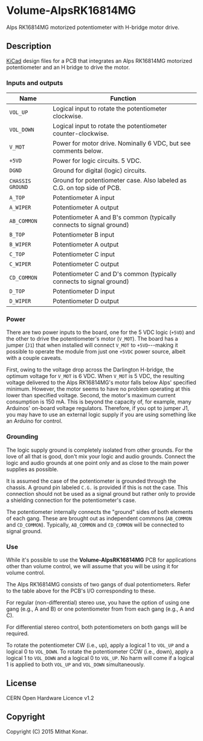 Volume-AlpsRK16814MG
====================

Alps RK16814MG motorized potentiometer with H-bridge motor drive.

Description
-----------
[KiCad](http://www.kicad-pcb.org) design files for a PCB that integrates an 
Alps RK16814MG motorized potentiometer and an H bridge to drive the motor.

### Inputs and outputs

| Name             | Function  |
|------------------|-----------|
| `VOL_UP`         | Logical input to rotate the potentiometer clockwise. |
| `VOL_DOWN`       | Logical input to rotate the potentiometer counter-clockwise. |
| `V_MOT`          | Power for motor drive. Nominally 6 VDC, but see comments below. |
| `+5VD`           | Power for logic circuits. 5 VDC. |
| `DGND`           | Ground for digital (logic) circuits. |
| `CHASSIS GROUND` | Ground for potentiometer case. Also labeled as C.G. on top side of PCB. |
| `A_TOP`          | Potentiometer A input |
| `A_WIPER`        | Potentiometer A output |
| `AB_COMMON`      | Potentiometer A and B's common (typically connects to signal ground) |
| `B_TOP`          | Potentiometer B input |
| `B_WIPER`        | Potentiometer A output |
| `C_TOP`          | Potentiometer C input |
| `C_WIPER`        | Potentiometer C output |
| `CD_COMMON`      | Potentiometer C and D's common (typically connects to signal ground) |
| `D_TOP`          | Potentiometer D input |
| `D_WIPER`        | Potentiometer D output |

### Power
There are two power inputs to the board, one for the 5 VDC logic (`+5VD`)
and the other to drive the potentiometer's motor (`V_MOT`). The board has a 
jumper (`J1`) that when installed will connect `V_MOT` to `+5VD`---making it
possible to operate the module from just one `+5VDC` power source, albeit with
a couple caveats.

First, owing to the voltage drop across the Darlington H-bridge, the optimum 
voltage for `V_MOT` is 6 VDC. When `V_MOT` is 5 VDC, the resulting voltage
delivered to the Alps RK16814MG's motor falls below Alps' specified minimum. 
However, the motor seems to have no problem operating at this lower than 
specified voltage. Second, the motor's maximum current consumption is 
150 mA. This is beyond the capacity of, for example, many Arduinos' on-board 
voltage regulators. Therefore, if you opt to jumper J1, you may have to use an
external logic supply if you are using something like an Arduino for control.

### Grounding
The logic supply ground is completely isolated from other grounds. For the love 
of all  that is good, don't mix your logic and audio grounds. Connect the
logic and audio grounds at one point only and as close to the main power 
supplies as possible.

It is assumed the case of the potentiometer is grounded through the chassis. A
ground pin labeled `C.G.` is provided if this is not the case. This connection 
should not be used as a signal ground but rather only to provide a shielding 
connection for the potentiometer's case.

The potentiometer internally connects the "ground" sides of both elements of 
each gang. These are brought out as independent commons (`AB_COMMON` and 
`CD_COMMON`). Typically, `AB_COMMON` and `CD_COMMON` will be connected to 
signal ground.

### Use
While it's possible to use the **Volume-AlpsRK16814MG** PCB for applications 
other than volume control, we will assume that you will be using it for volume 
control.

The Alps RK16814MG consists of two gangs of dual potentiometers. Refer to the
table above for the PCB's I/O corresponding to these.

For regular (non-differential) stereo use, you have the option of using one 
gang (e.g., A and B) or one potentiometer from from each gang (e.g., A and C).

For differential stereo control, both potentiometers on both gangs will be 
required.

To rotate the potentiometer CW (i.e., up), apply a logical 1 to `VOL_UP` and a
logical 0 to `VOL_DOWN`. To rotate the potentiometer CCW (i.e., down), apply a 
logical 1 to `VOL_DOWN` and a logical 0 to `VOL_UP`. No harm will come if a 
logical 1 is applied to both `VOL_UP` and `VOL_DOWN` simultaneously.

License
-------
CERN Open Hardware Licence v1.2 

Copyright
---------
Copyright (C) 2015 Mithat Konar.
